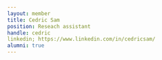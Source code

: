 ```yaml
---
layout: member
title: Cedric Sam
position: Reseach assistant
handle: cedric
linkedin; https://www.linkedin.com/in/cedricsam/
alumni: true
---
```


